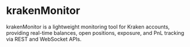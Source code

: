# krakenMonitor
krakenMonitor is a lightweight monitoring tool for Kraken accounts, providing real-time balances, open positions, exposure, and PnL tracking via REST and WebSocket APIs.
